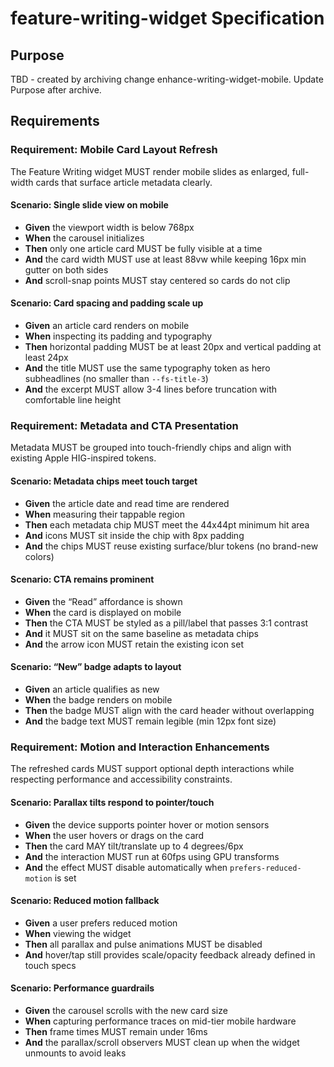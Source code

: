 # feature-writing-widget Specification

## Purpose
TBD - created by archiving change enhance-writing-widget-mobile. Update Purpose after archive.
## Requirements
### Requirement: Mobile Card Layout Refresh

The Feature Writing widget MUST render mobile slides as enlarged, full-width cards that surface article metadata clearly.

#### Scenario: Single slide view on mobile
- **Given** the viewport width is below 768px
- **When** the carousel initializes
- **Then** only one article card MUST be fully visible at a time
- **And** the card width MUST use at least 88vw while keeping 16px min gutter on both sides
- **And** scroll-snap points MUST stay centered so cards do not clip

#### Scenario: Card spacing and padding scale up
- **Given** an article card renders on mobile
- **When** inspecting its padding and typography
- **Then** horizontal padding MUST be at least 20px and vertical padding at least 24px
- **And** the title MUST use the same typography token as hero subheadlines (no smaller than `--fs-title-3`)
- **And** the excerpt MUST allow 3-4 lines before truncation with comfortable line height

### Requirement: Metadata and CTA Presentation

Metadata MUST be grouped into touch-friendly chips and align with existing Apple HIG-inspired tokens.

#### Scenario: Metadata chips meet touch target
- **Given** the article date and read time are rendered
- **When** measuring their tappable region
- **Then** each metadata chip MUST meet the 44x44pt minimum hit area
- **And** icons MUST sit inside the chip with 8px padding
- **And** the chips MUST reuse existing surface/blur tokens (no brand-new colors)

#### Scenario: CTA remains prominent
- **Given** the “Read” affordance is shown
- **When** the card is displayed on mobile
- **Then** the CTA MUST be styled as a pill/label that passes 3:1 contrast
- **And** it MUST sit on the same baseline as metadata chips
- **And** the arrow icon MUST retain the existing icon set

#### Scenario: “New” badge adapts to layout
- **Given** an article qualifies as new
- **When** the badge renders on mobile
- **Then** the badge MUST align with the card header without overlapping
- **And** the badge text MUST remain legible (min 12px font size)

### Requirement: Motion and Interaction Enhancements

The refreshed cards MUST support optional depth interactions while respecting performance and accessibility constraints.

#### Scenario: Parallax tilts respond to pointer/touch
- **Given** the device supports pointer hover or motion sensors
- **When** the user hovers or drags on the card
- **Then** the card MAY tilt/translate up to 4 degrees/6px
- **And** the interaction MUST run at 60fps using GPU transforms
- **And** the effect MUST disable automatically when `prefers-reduced-motion` is set

#### Scenario: Reduced motion fallback
- **Given** a user prefers reduced motion
- **When** viewing the widget
- **Then** all parallax and pulse animations MUST be disabled
- **And** hover/tap still provides scale/opacity feedback already defined in touch specs

#### Scenario: Performance guardrails
- **Given** the carousel scrolls with the new card size
- **When** capturing performance traces on mid-tier mobile hardware
- **Then** frame times MUST remain under 16ms
- **And** the parallax/scroll observers MUST clean up when the widget unmounts to avoid leaks

